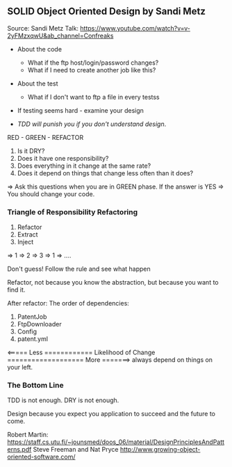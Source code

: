 ## SOLID Object Oriented Design by Sandi Metz

Source: Sandi Metz Talk: https://www.youtube.com/watch?v=v-2yFMzxqwU&ab_channel=Confreaks

- About the code
  - What if the ftp host/login/password changes?
  - What if I need to create another job like this?

- About the test
  - What if I don't want to ftp a file in every testss

- If testing seems hard - examine your design
- *TDD will punish you if you don't understand design*.


RED - GREEN - REFACTOR

1. Is it DRY?
2. Does it have one responsibility?
3. Does everything in it change at the same rate?
4. Does it depend on things that change less often than it does?

=> Ask this questions when you are in GREEN phase. If the answer is YES => You should change your code.


### Triangle of Responsibility Refactoring

1. Refactor 
2. Extract
3. Inject

=> 1 => 2 => 3 => 1 => ....

Don't guess! Follow the rule and see what happen


Refactor, not because you know the abstraction, but because you want to find it.

After refactor: The order of dependencies: 

1. PatentJob
2. FtpDownloader
3. Config
4. patent.yml

<===== Less ============ Likelihood of Change =================== More =======>
                always depend on things on your left.


### The Bottom Line

TDD is not enough.
DRY is not enough.

Design because you expect you application to succeed and the future to come.


Robert Martin: https://staff.cs.utu.fi/~jounsmed/doos_06/material/DesignPrinciplesAndPatterns.pdf
Steve Freeman and Nat Pryce http://www.growing-object-oriented-software.com/
